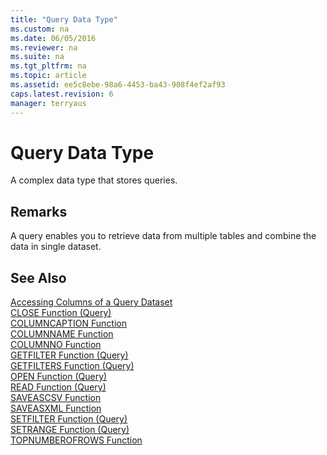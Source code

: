 ```yaml
---
title: "Query Data Type"
ms.custom: na
ms.date: 06/05/2016
ms.reviewer: na
ms.suite: na
ms.tgt_pltfrm: na
ms.topic: article
ms.assetid: ee5c8ebe-98a6-4453-ba43-908f4ef2af93
caps.latest.revision: 6
manager: terryaus
---
```

# Query Data Type
A complex data type that stores queries.  
  
## Remarks  
 A query enables you to retrieve data from multiple tables and combine the data in single dataset.  
  
## See Also  
 [Accessing Columns of a Query Dataset](Accessing-Columns-of-a-Query-Dataset.md)   
 [CLOSE Function \(Query\)](CLOSE-Function--Query-.md)   
 [COLUMNCAPTION Function](COLUMNCAPTION-Function.md)   
 [COLUMNNAME Function](COLUMNNAME-Function.md)   
 [COLUMNNO Function](COLUMNNO-Function.md)   
 [GETFILTER Function \(Query\)](GETFILTER-Function--Query-.md)   
 [GETFILTERS Function \(Query\)](GETFILTERS-Function--Query-.md)   
 [OPEN Function \(Query\)](OPEN-Function--Query-.md)   
 [READ Function \(Query\)](READ-Function--Query-.md)   
 [SAVEASCSV Function](SAVEASCSV-Function.md)   
 [SAVEASXML Function](SAVEASXML-Function.md)   
 [SETFILTER Function \(Query\)](SETFILTER-Function--Query-.md)   
 [SETRANGE Function \(Query\)](SETRANGE-Function--Query-.md)   
 [TOPNUMBEROFROWS Function](TOPNUMBEROFROWS-Function.md)